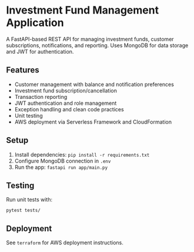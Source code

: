 # Investment Fund Management Application

A FastAPI-based REST API for managing investment funds, customer subscriptions, notifications, and reporting. Uses MongoDB for data storage and JWT for authentication.

## Features
- Customer management with balance and notification preferences
- Investment fund subscription/cancellation
- Transaction reporting
- JWT authentication and role management
- Exception handling and clean code practices
- Unit testing
- AWS deployment via Serverless Framework and CloudFormation

## Setup
1. Install dependencies: `pip install -r requirements.txt`
2. Configure MongoDB connection in `.env`
3. Run the app: `fastapi run app/main.py`

## Testing
Run unit tests with:
```
pytest tests/
```

## Deployment
See `terraform` for AWS deployment instructions.
